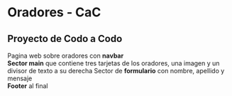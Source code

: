# Oradores - CaC
## Proyecto de Codo a Codo 
Pagina web sobre oradores con **navbar**   
**Sector main** que contiene tres tarjetas de los oradores, una imagen y un divisor de texto a su derecha
Sector de **formulario** con nombre, apellido y mensaje  
**Footer** al final  
